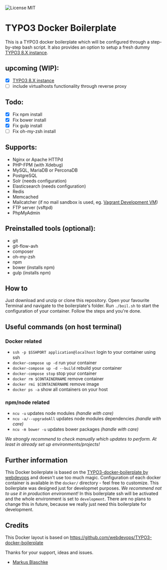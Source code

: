 ![License MIT](https://img.shields.io/badge/license-MIT-blue.svg?style=flat)

# TYPO3 Docker Boilerplate

This is a TYPO3 docker boilerplate which will be configured through a step-by-step bash script.
It also provides an option to setup a fresh dummy [TYPO3 8.X instance](https://github.com/FinndropStudios/TYPO3-8.x-boilerplate).

## upcoming (WIP):

- [x] [TYPO3 8.X instance](https://github.com/FinndropStudios/TYPO3-8.x-boilerplate)
- [ ] include virtualhosts functionality through reverse proxy

## Todo:

- [x] Fix npm install
- [x] Fix bower install
- [x] Fix gulp install
- [ ] Fix oh-my-zsh install

## Supports:

- Nginx or Apache HTTPd
- PHP-FPM (with Xdebug)
- MySQL, MariaDB or PerconaDB
- PostgreSQL
- Solr (needs configuration)
- Elasticsearch (needs configuration)
- Redis
- Memcached
- Mailcatcher (if no mail sandbox is used, eg. [Vagrant Development VM](https://github.com/webdevops/vagrant-development))
- FTP server (vsftpd)
- PhpMyAdmin

## Preinstalled tools (optional):

- git
- git-flow-avh
- composer
- oh-my-zsh
- npm
- bower (installs npm)
- gulp (installs npm)

## How to

Just download and unzip or clone this repository. Open your favourite Terminal and navigate to the boilerplate's folder.
Run `./boil.sh` to start the configuration of your container. Follow the steps and you're done.

## Useful commands (on host terminal)

### Docker related

- `ssh -p $SSHPORT application@localhost` login to your container using ssh
- `docker-compose up -d` run your container
- `docker-compose up -d --build` rebuild your container
- `docker-compose stop` stop your container
- `docker rm $CONTAINERNAME` remove container
- `docker rmi $CONTAINERNAME` remove image
- `docker ps -a` show all containers on your host

### npm/node related

- `ncu -u` updates node modules *(handle with care)*
- `ncu -a/--upgradeAll` updates node modules dependencies *(handle with care)*
- `ncu -m bower -u` updates bower packages *(handle with care)*

*We strongly recommend to check manually which updates to perform. At least in already set up environments/projects!*

## Further information

This Docker boilerplate is based on the [TYPO3-docker-boilerplate by webdevops](https://github.com/webdevops/TYPO3-docker-boilerplate) and doesn't use too much magic. Configuration of each docker container is available in the `docker/` directory - feel free to customize. This boilerplate was designed just for developmet purposes. *We recommend not to use it in production environment!* In this boilerplate ssh will be activated and the whole environment is set to `development`. There are no plans to change this in future, because we really just need this boilerplate for development.

## Credits

This Docker layout is based on https://github.com/webdevops/TYPO3-docker-boilerplate

Thanks for your support, ideas and issues.
- [Markus Blaschke](https://github.com/mblaschke)
